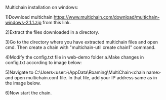 Multichain installation on windows:

1)Download multichain https://www.multichain.com/download/multichain-windows-2.1.1.zip from this link.

2)Extract the files downloaded in a directory.

3)Go to the directory where you have extracted multichain files and open cmd. Then create a chain with "multichain-util create chain1" command.

4)Modify the config.txt file in web-demo folder
a.Make changes in config.txt according to image below:

5)Navigate to C:\Users\<user>\AppData\Roaming\MultiChain\<chain name> and open multichain.conf file. In that file, add your IP address same as in the image below. 

6)Now start the chain.
